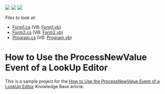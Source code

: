 <!-- default badges list -->
![](https://img.shields.io/endpoint?url=https://codecentral.devexpress.com/api/v1/VersionRange/128622880/13.1.4%2B)
[![](https://img.shields.io/badge/Open_in_DevExpress_Support_Center-FF7200?style=flat-square&logo=DevExpress&logoColor=white)](https://supportcenter.devexpress.com/ticket/details/E285)
[![](https://img.shields.io/badge/📖_How_to_use_DevExpress_Examples-e9f6fc?style=flat-square)](https://docs.devexpress.com/GeneralInformation/403183)
<!-- default badges end -->
<!-- default file list -->
*Files to look at*:

* [Form1.cs](./CS/Form1.cs) (VB: [Form1.vb](./VB/Form1.vb))
* [Form2.cs](./CS/Form2.cs) (VB: [Form2.vb](./VB/Form2.vb))
* [Program.cs](./CS/Program.cs) (VB: [Program.vb](./VB/Program.vb))
<!-- default file list end -->
# How to Use the ProcessNewValue Event of a LookUp Editor


<p>This is a sample project for the <a href="https://www.devexpress.com/Support/Center/p/A238">How to Use the ProcessNewValue Event of a LookUp Editor</a> Knowledge Base article.</p>

<br/>


